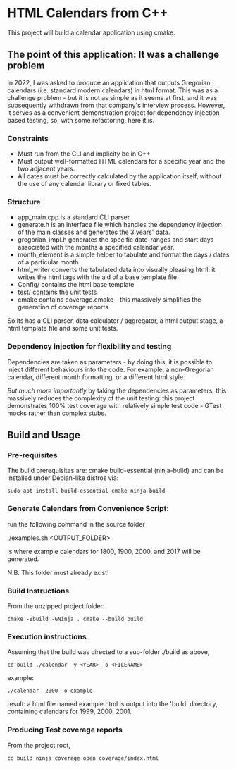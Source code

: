 # HTML Calendars from C++

This project will build a calendar application using cmake.

## The point of this application: It was a challenge problem

In 2022, I was asked to produce an application that outputs Gregorian calendars (i.e. standard modern calendars) in html format.
This was as a challenge problem - but it is not as simple as it seems at first, and it was subsequently withdrawn from that company's
interview process. However, it serves as a convenient demonstration project for dependency injection based testing, so, with some
refactoring, here it is.

### Constraints

 - Must run from the CLI and implicity be in C++
 - Must output well-formatted HTML calendars for a specific year and the two adjacent years.
 - All dates must be correctly calculated by the application itself, without the use of any calendar library or fixed tables.

### Structure

 - app_main.cpp is a standard CLI parser
 - generate.h is an interface file which handles the dependency injection of the main classes and generates the 3 years' data.
 - gregorian_impl.h generates the specific date-ranges and start days associated with the months a specified calendar year.
 - month_element is a simple helper to tabulate and format the days / dates of a particular month
 - html_writer converts the tabulated data into visually pleasing html: it writes the html tags with the aid of a base template file.
 - Config/ contains the html base template
 - test/ contains the unit tests
 - cmake contains coverage.cmake - this massively simplifies the generation of coverage reports

So its has a CLI parser, data calculator / aggregator, a html output stage, a html template file and some unit tests.

### Dependency injection for flexibility and testing 

Dependencies are taken as parameters - by doing this, it is possible to inject different behaviours into the code. For example,
a non-Gregorian calendar, different month formatting, or a different html style.

_But much more importantly_ by taking the dependencies as parameters, this massively reduces the complexity of the unit testing:
this project demonstrates 100% test coverage with relatively simple test code - GTest mocks rather than complex stubs.

## Build and Usage

### Pre-requisites

The build prerequisites are: cmake build-essential (ninja-build) and can be installed under Debian-like distros via:

`sudo apt install build-essential cmake ninja-build`

### Generate Calendars from Convenience Script:

run the following command in the source folder

./examples.sh <OUTPUT_FOLDER>

<OUTPUT FOLDER> is where example calendars for 1800, 1900, 2000, and 2017 will be generated.

N.B. This folder must already exist!

### Build Instructions

From the unzipped project folder:

`cmake -Bbuild -GNinja .
 cmake --build build`

### Execution instructions

Assuming that the build was directed to a sub-folder ./build as above,

`cd build
 ./calendar -y <YEAR> -o <FILENAME>`

 example:

`./calendar -2000 -o example`

 result: a html file named example.html is output into the 'build' directory, containing calendars for 1999, 2000, 2001.

### Producing Test coverage reports

From the project root,

`cd build
 ninja coverage
 open coverage/index.html`

